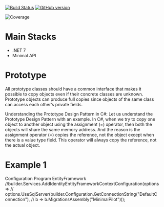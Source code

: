 [![Build Status](https://travis-ci.org/joemccann/dillinger.svg?branch=master)](https://travis-ci.org/joemccann/dillinger)
[![GitHub version](https://badge.fury.io/gh/Naereen%2FStrapDown.js.svg)](https://github.com/Naereen/StrapDown.js)



![Coverage](https://github.com/renanvolkers/DesignPatterns/main/coverage_badge.svg?sanitize=true)

# Main Stacks
* .NET 7 
* Minimal API



# Prototype
All prototype classes should have a common interface that makes it possible to copy objects even if their concrete classes are unknown. Prototype objects can produce full copies since objects of the same class can access each other’s private fields.

Understanding the Prototype Design Pattern in C#:
Let us understand the Prototype Design Pattern with an example. In C#, when we try to copy one object to another object using the assignment (=) operator, then both the objects will share the same memory address. And the reason is the assignment operator (=) copies the reference, not the object except when there is a value type field. This operator will always copy the reference, not the actual object.

# Example 1 



Configuration Program EntityFramework
//builder.Services.AddIdentityEntityFrameworkContextConfiguration(options =>
//    options.UseSqlServer(builder.Configuration.GetConnectionString("DefaultConnection"),
//    b => b.MigrationsAssembly("MinimalPilot")));



